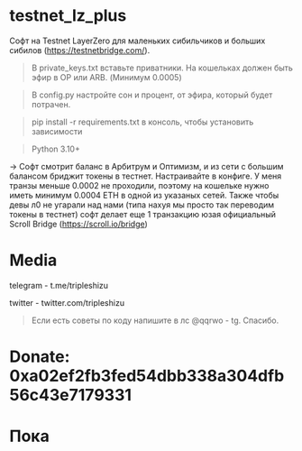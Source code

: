 # testnet_lz_plus
Софт на Testnet LayerZero для маленьких сибильчиков и больших сибилов (https://testnetbridge.com/).

> В private_keys.txt вставьте приватники. На кошельках должен быть эфир в OP или ARB. (Минимум 0.0005)

> В config.py настройте сон и процент, от эфира, который будет потрачен.

> pip install -r requirements.txt в консоль, чтобы установить зависимости

> Python 3.10+ 

-> Софт смотрит баланс в Арбитрум и Оптимизм, и из сети с большим балансом бриджит токены в тестнет. Настраивайте в конфиге. У меня транзы меньше 0.0002 не проходили, поэтому на кошельке нужно иметь минимум 0.0004 ETH в одной из указаных сетей. Также чтобы девы л0 не угарали над нами (типа  нахуя мы просто так переводим токены в тестнет) софт делает еще 1 транзакцию юзая официальный Scroll Bridge (https://scroll.io/bridge)
# Media
telegram - t.me/tripleshizu

twitter - twitter.com/tripleshizu

> Если есть советы по коду напишите в лс @qqrwo - tg. Спасибо.


# Donate: 0xa02ef2fb3fed54dbb338a304dfb56c43e7179331
# Пока
